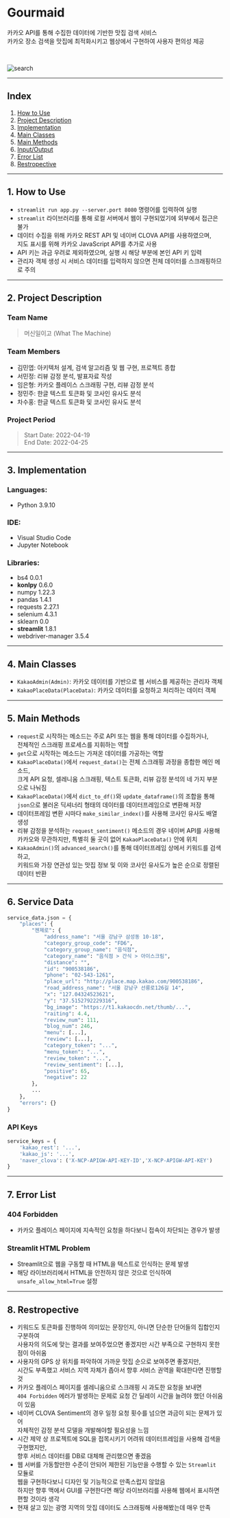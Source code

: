 # Gourmaid
카카오 API를 통해 수집한 데이터에 기반한 맛집 검색 서비스   
카카오 장소 검색을 맛집에 최적화시키고 웹상에서 구현하여 사용자 편의성 제공

<br>

![search](https://blog.kakaocdn.net/dn/kCP9T/btrArJisEgq/1wKfTFSLyiw93NkE9EiNyK/img.gif)

---

## Index
  1. [How to Use](#1-how-to-use)
  2. [Project Description](#2-project-description)
  3. [Implementation](#3-implementation)
  4. [Main Classes](#4-main-classes)
  5. [Main Methods](#5-main-methods)
  6. [Input/Output](#6-inputoutput)
  7. [Error List](#7-error-list)
  8. [Restropective](#8-restropective)

---

## 1. How to Use
- `streamlit run app.py --server.port 8080` 명령어를 입력하여 실행
- `streamlit` 라이브러리를 통해 로컬 서버에서 웹이 구현되었기에 외부에서 접근은 불가
- 데이터 수집을 위해 카카오 REST API 및 네이버 CLOVA API를 사용하였으며,   
  지도 표시를 위해 카카오 JavaScript API를 추가로 사용
- API 키는 과금 우려로 제외하였으며, 실행 시 해당 부분에 본인 API 키 입력
- 관리자 객체 생성 시 서비스 데이터를 입력하지 않으면 전체 데이터를 스크래핑하므로 주의

---

## 2. Project Description

### Team Name
> 머신일이고 (What The Machine)

### Team Members
- 김민엽: 아키텍처 설계, 검색 알고리즘 및 웹 구현, 프로젝트 종합
- 서민정: 리뷰 감정 분석, 발표자료 작성
- 임은형: 카카오 플레이스 스크래핑 구현, 리뷰 감정 분석
- 정민주: 한글 텍스트 토큰화 및 코사인 유사도 분석
- 차수홍: 한글 텍스트 토큰화 및 코사인 유사도 분석

### Project Period
> Start Date: 2022-04-19   
> End Date: 2022-04-25

---

## 3. Implementation

### Languages:
- Python 3.9.10

### IDE:
- Visual Studio Code
- Jupyter Notebook

### Libraries:
- bs4 0.0.1
- **konlpy** 0.6.0
- numpy 1.22.3
- pandas 1.4.1
- requests 2.27.1
- selenium 4.3.1
- sklearn 0.0
- **streamlit** 1.8.1
- webdriver-manager 3.5.4

---

## 4. Main Classes
- `KakaoAdmin(Admin)`: 카카오 데이터를 기반으로 웹 서비스를 제공하는 관리자 객체
- `KakaoPlaceData(PlaceData)`: 카카오 데이터를 요청하고 처리하는 데이터 객체

---

## 5. Main Methods
- `request`로 시작하는 메소드는 주로 API 또는 웹을 통해 데이터를 수집하거나,   
  전체적인 스크래핑 프로세스를 지휘하는 역할
- `get`으로 시작하는 메소드는 가져온 데이터를 가공하는 역할
- `KakaoPlaceData()`에서 `request_data()`는 전체 스크래핑 과정을 종합한 메인 메소드,   
  크게 API 요청, 셀레니움 스크래핑, 텍스트 토큰화, 리뷰 감정 분석의 네 가지 부분으로 나눠짐
- `KakaoPlaceData()`에서 `dict_to_df()`와 `update_dataframe()`의 조합을 통해   
  `json`으로 불러온 딕셔너리 형태의 데이터를 데이터프레임으로 변환해 저장
- 데이터프레임 변환 시마다 `make_similar_index()`를 사용해 코사인 유사도 배열 생성
- 리뷰 감정을 분석하는 `request_sentiment()` 메소드의 경우 네이버 API를 사용해   
  카카오와 무관하지만, 특별히 둘 곳이 없어 `KakaoPlaceData()` 안에 위치
- `KakaoAdmin()`의 `advanced_search()`를 통해 데이터프레임 상에서 키워드를 검색하고,   
  키워드와 가장 연관성 있는 맛집 정보 및 이와 코사인 유사도가 높은 순으로 정렬된 데이터 반환

---

## 6. Service Data

```python
service_data.json = {
    "places": {
        "젠제로": {
            "address_name": "서울 강남구 삼성동 10-18",
            "category_group_code": "FD6",
            "category_group_name": "음식점",
            "category_name": "음식점 > 간식 > 아이스크림",
            "distance": "",
            "id": "900538186",
            "phone": "02-543-1261",
            "place_url": "http://place.map.kakao.com/900538186",
            "road_address_name": "서울 강남구 선릉로126길 14",
            "x": "127.04324523621",
            "y": "37.5152792229316",
            "bg_image": "https://t1.kakaocdn.net/thumb/...",
            "raiting": 4.4,
            "review_num": 111,
            "blog_num": 246,
            "menu": [...],
            "review": [...],
            "category_token": "...",
            "menu_token": "...",
            "review_token": "...",
            "review_sentiment": [...],
            "positive": 65,
            "negative": 22
        },
        ...
    },
    "errors": {}
}    
```

### API Keys

```python
service_keys = {
    'kakao_rest': '...',
    'kakao_js': '...',
    'naver_clova': ('X-NCP-APIGW-API-KEY-ID','X-NCP-APIGW-API-KEY')
}
```

---

## 7. Error List

### 404 Forbidden
- 카카오 플레이스 페이지에 지속적인 요청을 하다보니 접속이 차단되는 경우가 발생

### Streamlit HTML Problem
- Streamlit으로 웹을 구동할 때 HTML을 텍스트로 인식하는 문제 발생
- 해당 라이브러리에서 HTML을 안전하지 않은 것으로 인식하여 `unsafe_allow_html=True` 설정

---

## 8. Restropective
- 키워드도 토큰화를 진행하여 의미있는 문장인지, 아니면 단순한 단어들의 집합인지 구분하여   
  사용자의 의도에 맞는 결과를 보여주었으면 좋겠지만 시간 부족으로 구현하지 못한 점이 아쉬움
- 사용자의 GPS 상 위치를 파악하여 가까운 맛집 순으로 보여주면 좋겠지만,   
  시간도 부족했고 서비스 지역 자체가 좁아서 향후 서비스 권역을 확대한다면 진행할 것
- 카카오 플레이스 페이지를 셀레니움으로 스크래핑 시 과도한 요청을 보내면   
  `404 Forbidden` 에러가 발생하는 문제로 요청 간 딜레이 시간을 늘려야 했던 아쉬움이 있음
- 네이버 CLOVA Sentiment의 경우 일정 요청 횟수를 넘으면 과금이 되는 문제가 있어   
  자체적인 감정 분석 모델을 개발해야할 필요성을 느낌
- 시간 제약 상 프로젝트에 SQL을 접목시키기 어려워 데이터프레임을 사용해 검색을 구현했지만,   
  향후 서비스 데이터를 DB로 대체해 관리했으면 좋겠음
- 웹 서버를 가동할만한 수준이 안되어 제한된 기능만을 수행할 수 있는 `Streamlit` 모듈로   
  웹을 구현하다보니 디자인 및 기능적으로 만족스럽지 않았음   
  하지만 향후 맥에서 GUI를 구현한다면 해당 라이브러리를 사용해 웹에서 표시하면 편할 것이라 생각
- 현재 살고 있는 광명 지역의 맛집 데이터도 스크래핑해 사용해봤는데 매우 만족
